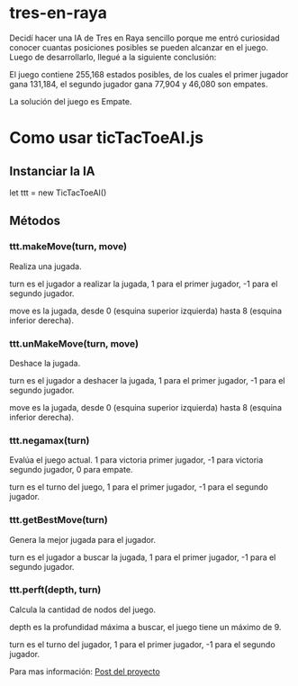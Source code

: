 # tres-en-raya

Decidí hacer una IA de Tres en Raya sencillo porque me entró curiosidad conocer cuantas posiciones posibles se pueden alcanzar en el juego. Luego de desarrollarlo, llegué a la siguiente conclusión:

El juego contiene 255,168 estados posibles, de los cuales el primer jugador gana 131,184, el segundo jugador gana 77,904 y 46,080 son empates.

La solución del juego es Empate.

# Como usar ticTacToeAI.js

## Instanciar la IA

let ttt = new TicTacToeAI()

## Métodos

### ttt.makeMove(turn, move)

Realiza una jugada.

turn es el jugador a realizar la jugada, 1 para el primer jugador, -1 para el segundo jugador.

move es la jugada, desde 0 (esquina superior izquierda) hasta 8 (esquina inferior derecha).

### ttt.unMakeMove(turn, move)

Deshace la jugada.

turn es el jugador a deshacer la jugada, 1 para el primer jugador, -1 para el segundo jugador.

move es la jugada, desde 0 (esquina superior izquierda) hasta 8 (esquina inferior derecha).

### ttt.negamax(turn)

Evalúa el juego actual. 1 para victoria primer jugador, -1 para victoria segundo jugador, 0 para empate.

turn es el turno del juego, 1 para el primer jugador, -1 para el segundo jugador.

### ttt.getBestMove(turn)

Genera la mejor jugada para el jugador.

turn es el jugador a buscar la jugada, 1 para el primer jugador, -1 para el segundo jugador.

### ttt.perft(depth, turn)

Calcula la cantidad de nodos del juego.

depth es la profundidad máxima a buscar, el juego tiene un máximo de 9.

turn es el turno del jugador, 1 para el primer jugador, -1 para el segundo jugador.


Para mas información: [Post del proyecto](https://deybismelendez.github.io/2024/07/como-hacer-un-tres-en-raya.html)